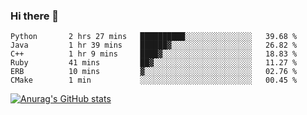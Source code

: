 ### Hi there 👋
<!--START_SECTION:waka-->

```text
Python       2 hrs 27 mins   ██████████░░░░░░░░░░░░░░░   39.68 %
Java         1 hr 39 mins    ██████▓░░░░░░░░░░░░░░░░░░   26.82 %
C++          1 hr 9 mins     ████▓░░░░░░░░░░░░░░░░░░░░   18.83 %
Ruby         41 mins         ██▓░░░░░░░░░░░░░░░░░░░░░░   11.27 %
ERB          10 mins         ▓░░░░░░░░░░░░░░░░░░░░░░░░   02.76 %
CMake        1 min           ░░░░░░░░░░░░░░░░░░░░░░░░░   00.45 %
```

<!--END_SECTION:waka-->
[![Anurag's GitHub stats](https://github-readme-stats.vercel.app/api?username=Kevinbarrero)](https://github.com/anuraghazra/github-readme-stats)
<!--
**Kevinbarrero/Kevinbarrero** is a ✨ _special_ ✨ repository because its `README.md` (this file) appears on your GitHub profile.

Here are some ideas to get you started:

- 🔭 I’m currently working on ...
- 🌱 I’m currently learning ...
- 👯 I’m looking to collaborate on ...
- 🤔 I’m looking for help with ...
- 💬 Ask me about ...
- 📫 How to reach me: ...
- 😄 Pronouns: ...
- ⚡ Fun fact: ...

-->



